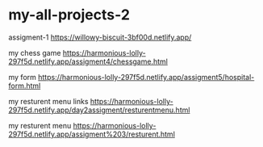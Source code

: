 # my-all-projects-2


assigment-1 https://willowy-biscuit-3bf00d.netlify.app/

my chess game  https://harmonious-lolly-297f5d.netlify.app/assigment4/chessgame.html

my form  https://harmonious-lolly-297f5d.netlify.app/assigment5/hospital-form.html

my resturent menu links https://harmonious-lolly-297f5d.netlify.app/day2assigment/resturentmenu.html

my resturent menu  https://harmonious-lolly-297f5d.netlify.app/assigment%203/resturent.html

